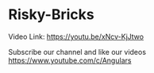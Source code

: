 # Risky-Bricks

Video Link: https://youtu.be/xNcv-KjJtwo

Subscribe our channel and like our videos https://www.youtube.com/c/Angulars
